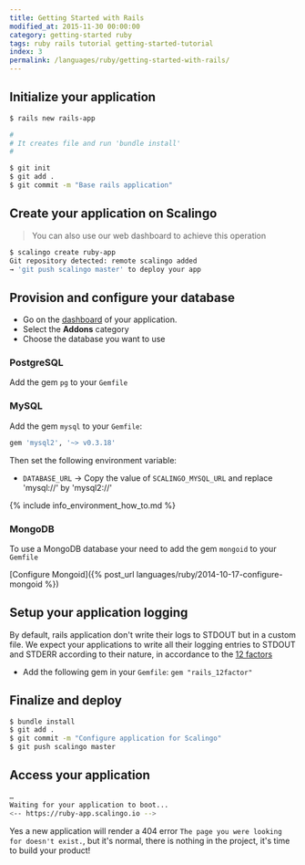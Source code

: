 ```yaml
---
title: Getting Started with Rails
modified_at: 2015-11-30 00:00:00
category: getting-started ruby
tags: ruby rails tutorial getting-started-tutorial
index: 3
permalink: /languages/ruby/getting-started-with-rails/
---
```


## Initialize your application

```bash
$ rails new rails-app

#
# It creates file and run 'bundle install'
#

$ git init
$ git add .
$ git commit -m "Base rails application"
```

## Create your application on Scalingo

<blockquote class="bg-info">
  You can also use our web dashboard to achieve this operation
</blockquote>

```bash
$ scalingo create ruby-app
Git repository detected: remote scalingo added
→ 'git push scalingo master' to deploy your app
```

## Provision and configure your database

* Go on the [dashboard](https://my.scalingo.com/apps) of your application.
* Select the __Addons__ category
* Choose the database you want to use

### PostgreSQL

Add the gem `pg` to your `Gemfile`

### MySQL

Add the gem `mysql` to your `Gemfile`:

```ruby
gem 'mysql2', '~> v0.3.18'
```

Then set the following environment variable:

* `DATABASE_URL`
  → Copy the value of `SCALINGO_MYSQL_URL` and replace 'mysql://' by 'mysql2://'

{% include info_environment_how_to.md %}

### MongoDB

To use a MongoDB database your need to add the gem `mongoid` to your `Gemfile`

[Configure Mongoid]({% post_url languages/ruby/2014-10-17-configure-mongoid %})

## Setup your application logging

By default, rails application don't write their logs to STDOUT but in a custom file.
We expect your applications to write all their logging entries to STDOUT and STDERR
according to their nature, in accordance to the [12 factors](http://12factor.net)

* Add the following gem in your `Gemfile`: `gem "rails_12factor"`

## Finalize and deploy

```bash
$ bundle install
$ git add .
$ git commit -m "Configure application for Scalingo"
$ git push scalingo master
```

## Access your application

```bash
…
Waiting for your application to boot...
<-- https://ruby-app.scalingo.io -->
```

Yes a new application will render a 404 error `The page you were looking for doesn't exist.`,
but it's normal, there is nothing in the project, it's time to build your product!
